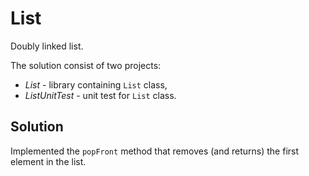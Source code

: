 # List
Doubly linked list.

The solution consist of two projects:
* _List_ - library containing `List` class,
* _ListUnitTest_ - unit test for `List` class.

## Solution

Implemented the `popFront` method that removes (and returns) the first element in the list.
